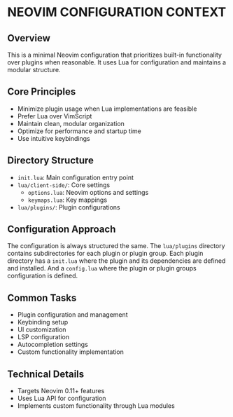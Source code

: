 # NEOVIM CONFIGURATION CONTEXT

## Overview

This is a minimal Neovim configuration that prioritizes built-in functionality over plugins when reasonable. It uses Lua for configuration and maintains a modular structure.

## Core Principles

- Minimize plugin usage when Lua implementations are feasible
- Prefer Lua over VimScript
- Maintain clean, modular organization
- Optimize for performance and startup time
- Use intuitive keybindings

## Directory Structure

- `init.lua`: Main configuration entry point
- `lua/client-side/`: Core settings
  - `options.lua`: Neovim options and settings
  - `keymaps.lua`: Key mappings
- `lua/plugins/`: Plugin configurations

## Configuration Approach

The configuration is always structured the same. The `lua/plugins` directory contains subdirectories for each plugin or plugin group. Each plugin directory has a `init.lua` where the plugin and its dependencies are defined and installed. And a `config.lua` where the plugin or plugin groups configuration is defined.

## Common Tasks

- Plugin configuration and management
- Keybinding setup
- UI customization
- LSP configuration
- Autocompletion settings
- Custom functionality implementation

## Technical Details

- Targets Neovim 0.11+ features
- Uses Lua API for configuration
- Implements custom functionality through Lua modules
